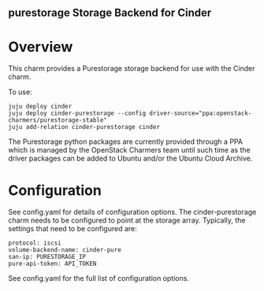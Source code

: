 purestorage Storage Backend for Cinder
-------------------------------

Overview
========

This charm provides a Purestorage storage backend for use with the Cinder
charm.

To use:

    juju deploy cinder
    juju deploy cinder-purestorage --config driver-source="ppa:openstack-charmers/purestorage-stable"
    juju add-relation cinder-purestorage cinder

The Purestorage python packages are currently provided through a PPA which
is managed by the OpenStack Charmers team until such time as the driver
packages can be added to Ubuntu and/or the Ubuntu Cloud Archive.

Configuration
=============

See config.yaml for details of configuration options. The cinder-purestorage
charm needs to be configured to point at the storage array. Typically, the
settings that need to be configured are:

    protocol: iscsi
    volume-backend-name: cinder-pure
    san-ip: PURESTORAGE_IP
    pure-api-token: API_TOKEN

See config.yaml for the full list of configuration options.
